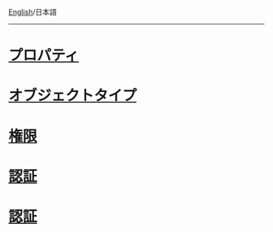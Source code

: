 [English](https://github.com/aegif/NemakiWare/wiki/Configuration%28Repository%29)/日本語 
***
# [プロパティ](https://github.com/aegif/NemakiWare/wiki/%E7%92%B0%E5%A2%83%E8%A8%AD%E5%AE%9A%28%E3%83%AA%E3%83%9D%E3%82%B8%E3%83%88%E3%83%AA%29_-%E3%83%97%E3%83%AD%E3%83%91%E3%83%86%E3%82%A3)

# [オブジェクトタイプ](https://github.com/aegif/NemakiWare/wiki/%E7%92%B0%E5%A2%83%E8%A8%AD%E5%AE%9A%28%E3%83%AA%E3%83%9D%E3%82%B8%E3%83%88%E3%83%AA%29_-%E3%82%AA%E3%83%96%E3%82%B8%E3%82%A7%E3%82%AF%E3%83%88%E3%82%BF%E3%82%A4%E3%83%97)

# [権限](https://github.com/aegif/NemakiWare/wiki/%E7%92%B0%E5%A2%83%E8%A8%AD%E5%AE%9A%28%E3%83%AA%E3%83%9D%E3%82%B8%E3%83%88%E3%83%AA%29_-%E6%A8%A9%E9%99%90)

# [認証](https://github.com/aegif/NemakiWare/wiki/%E7%92%B0%E5%A2%83%E8%A8%AD%E5%AE%9A%28%E3%83%AA%E3%83%9D%E3%82%B8%E3%83%88%E3%83%AA%29_-%E8%AA%8D%E8%A8%BC)

# [認証](https://github.com/aegif/NemakiWare/wiki/%E7%92%B0%E5%A2%83%E8%A8%AD%E5%AE%9A(%E3%83%AA%E3%83%9D%E3%82%B8%E3%83%88%E3%83%AA):-%E3%83%AD%E3%82%B0)